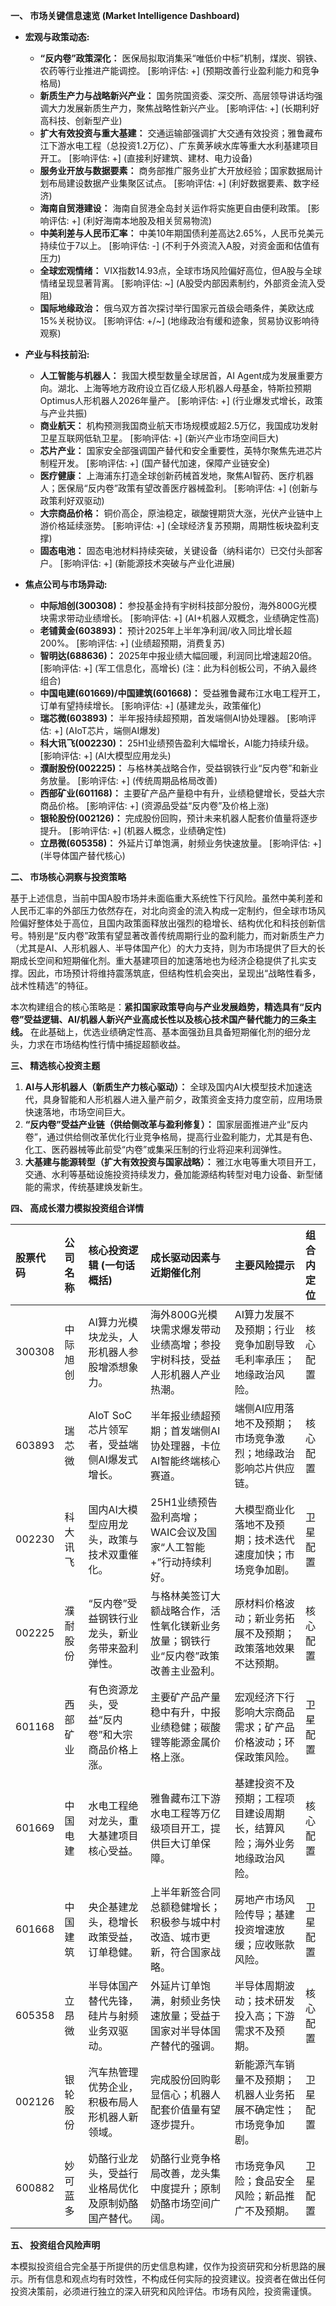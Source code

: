 **一、 市场关键信息速览 (Market Intelligence Dashboard)**

*   **宏观与政策动态:**
    *   **“反内卷”政策深化：** 医保局拟取消集采“唯低价中标”机制，煤炭、钢铁、农药等行业推进产能调控。 [影响评估: +] (预期改善行业盈利能力和竞争格局)
    *   **新质生产力与战略新兴产业：** 国务院国资委、深交所、高层领导讲话均强调大力发展新质生产力，聚焦战略性新兴产业。 [影响评估: +] (长期利好高科技、创新型产业)
    *   **扩大有效投资与重大基建：** 交通运输部强调扩大交通有效投资；雅鲁藏布江下游水电工程（总投资1.2万亿）、广东黄茅峡水库等重大水利基建项目开工。 [影响评估: +] (直接利好建筑、建材、电力设备)
    *   **服务业开放与数据要素：** 商务部推广服务业扩大开放经验；国家数据局计划布局建设数据产业集聚区试点。 [影响评估: +] (利好数据要素、数字经济)
    *   **海南自贸港建设：** 海南自贸港全岛封关运作将实施更自由便利政策。 [影响评估: +] (利好海南本地股及相关贸易物流)
    *   **中美利差与人民币汇率：** 中美10年期国债利差高达2.65%，人民币兑美元持续位于7以上。 [影响评估: -] (不利于外资流入A股，对资金面和估值有压力)
    *   **全球宏观情绪：** VIX指数14.93点，全球市场风险偏好高位，但A股与全球情绪呈现显著背离。 [影响评估: ~] (A股受内部因素制约，外部资金流入受阻)
    *   **国际地缘政治：** 俄乌双方首次探讨举行国家元首级会晤条件，美欧达成15%关税协议。 [影响评估: +/~] (地缘政治有缓和迹象，贸易协议影响待观察)

*   **产业与科技前沿:**
    *   **人工智能与机器人：** 我国大模型数量全球居首，AI Agent成为发展重要方向。湖北、上海等地方政府设立百亿级人形机器人母基金，特斯拉预期Optimus人形机器人2026年量产。 [影响评估: +] (行业爆发式增长，政策与产业共振)
    *   **商业航天：** 机构预测我国商业航天市场规模或超2.5万亿，我国成功发射卫星互联网低轨卫星。 [影响评估: +] (新兴产业市场空间巨大)
    *   **芯片产业：** 国家安全部强调国产替代和安全重要性，英特尔聚焦先进芯片制程开发。 [影响评估: +] (国产替代加速，保障产业链安全)
    *   **医疗健康：** 上海浦东打造全球创新药械首发地，聚焦AI智药、医疗机器人；医保局“反内卷”政策有望改善医疗器械盈利。 [影响评估: +] (创新与政策利好双驱动)
    *   **大宗商品价格：** 铜价高企，原油稳定，碳酸锂期货大涨，光伏产业链中上游价格延续涨势。 [影响评估: +] (全球经济复苏预期，周期性板块盈利支撑)
    *   **固态电池：** 固态电池材料持续突破，关键设备（纳科诺尔）已交付头部客户。 [影响评估: +] (新能源技术突破与产业化进展)

*   **焦点公司与市场异动:**
    *   **中际旭创(300308)：** 参投基金持有宇树科技部分股份，海外800G光模块需求带动业绩增长。 [影响评估: +] (AI+机器人双概念，业绩确定性高)
    *   **老铺黄金(603893)：** 预计2025年上半年净利润/收入同比增长超200%。 [影响评估: +] (业绩超预期，消费复苏)
    *   **智明达(688636)：** 2025年中报业绩大幅回暖，利润同比增速超20倍。 [影响评估: +] (军工信息化，高增长) (注：此为科创板公司，不纳入最终组合)
    *   **中国电建(601669)/中国建筑(601668)：** 受益雅鲁藏布江水电工程开工，订单有望持续增长。 [影响评估: +] (基建龙头，政策催化)
    *   **瑞芯微(603893)：** 半年报持续超预期，首发端侧AI协处理器。 [影响评估: +] (AIoT芯片，端侧AI爆发)
    *   **科大讯飞(002230)：** 25H1业绩预告盈利大幅增长，AI能力持续升级。 [影响评估: +] (AI大模型应用龙头)
    *   **濮耐股份(002225)：** 与格林美战略合作，受益钢铁行业“反内卷”和新业务放量。 [影响评估: +] (传统周期品格局改善)
    *   **西部矿业(601168)：** 主要矿产品产量稳中有升，业绩稳健增长，受益大宗商品价格。 [影响评估: +] (资源品受益“反内卷”及价格上涨)
    *   **银轮股份(002126)：** 完成股份回购，预计未来机器人配套价值量将逐步提升。 [影响评估: +] (机器人概念，业绩确定性)
    *   **立昂微(605358)：** 外延片订单饱满，射频业务快速放量。 [影响评估: +] (半导体国产替代核心)

**二、 市场核心洞察与投资策略**

基于上述信息，当前中国A股市场并未面临重大系统性下行风险。虽然中美利差和人民币汇率的外部压力依然存在，对北向资金的流入构成一定制约，但全球市场风险偏好整体处于高位，且国内政策面释放出强烈的稳增长、结构优化和科技创新信号。特别是“反内卷”政策有望显著改善传统周期行业的盈利能力，而对新质生产力（尤其是AI、人形机器人、半导体国产化）的大力支持，则为市场提供了巨大的长期成长空间和短期催化剂。重大基建项目的加速落地也为经济企稳提供了扎实支撑。因此，市场预计将维持震荡筑底，但结构性机会突出，呈现出“战略性看多，战术性精选”的特征。

本次构建组合的核心策略是：**紧扣国家政策导向与产业发展趋势，精选具有“反内卷”受益逻辑、AI/机器人新兴产业高成长性以及核心技术国产替代能力的三条主线。** 在此基础上，优选业绩确定性高、基本面强劲且具备短期催化剂的细分龙头，力求在市场结构性行情中捕捉超额收益。

**三、 精选核心投资主题**

1.  **AI与人形机器人（新质生产力核心驱动）：** 全球及国内AI大模型技术加速迭代，具身智能和人形机器人进入量产前夕，政策资金支持力度空前，应用场景快速落地，市场空间巨大。
2.  **“反内卷”受益产业链（供给侧改革与盈利修复）：** 国家层面推进产业“反内卷”，通过供给侧改革优化行业竞争格局，提高行业盈利能力，尤其是有色、化工、医药器械等此前受“内卷”或集采压制的行业将迎来利润弹性。
3.  **大基建与能源转型（扩大有效投资与国家战略）：** 雅江水电等重大项目开工，交通、水利等基础设施投资持续发力，叠加能源结构转型对电力设备、新型储能的需求，传统基建焕发新生。

**四、 高成长潜力模拟投资组合详情**

| 股票代码 | 公司名称 | 核心投资逻辑 (一句话概括) | 成长驱动因素与近期催化剂 | 主要风险提示 | 组合内定位 |
| :--- | :--- | :--- | :--- | :--- | :--- |
| 300308 | 中际旭创 | AI算力光模块龙头，人形机器人参股增添想象力。 | 海外800G光模块需求爆发带动业绩高增；参投宇树科技，受益人形机器人产业热潮。 | AI算力发展不及预期；行业竞争加剧导致毛利率承压；地缘政治风险。 | 核心配置 |
| 603893 | 瑞芯微 | AIoT SoC芯片领军者，受益端侧AI爆发式增长。 | 半年报业绩超预期；首发端侧AI协处理器，卡位AI智能终端核心赛道。 | 端侧AI应用落地不及预期；市场竞争激烈；地缘政治影响芯片供应链。 | 核心配置 |
| 002230 | 科大讯飞 | 国内AI大模型应用龙头，政策与技术双重催化。 | 25H1业绩预告盈利高增；WAIC会议及国家“人工智能+”行动持续利好。 | 大模型商业化落地不及预期；技术迭代速度加快；市场竞争加剧。 | 卫星配置 |
| 002225 | 濮耐股份 | “反内卷”受益钢铁行业龙头，新业务带来盈利弹性。 | 与格林美签订大额战略合作，活性氧化镁新业务放量；钢铁行业“反内卷”政策改善主业盈利。 | 原材料价格波动；新业务拓展不及预期；政策落地效果不达预期。 | 核心配置 |
| 601168 | 西部矿业 | 有色资源龙头，受益“反内卷”和大宗商品价格上涨。 | 主要矿产品产量稳中有升，中报业绩稳健；碳酸锂等能源金属价格上涨。 | 宏观经济下行影响大宗商品需求；矿产品价格波动；环保政策风险。 | 卫星配置 |
| 601669 | 中国电建 | 水电工程绝对龙头，重大基建项目核心受益。 | 雅鲁藏布江下游水电工程等万亿级项目开工，提供巨大订单保障。 | 基建投资不及预期；工程项目建设周期长，结算风险；海外业务地缘政治风险。 | 核心配置 |
| 601668 | 中国建筑 | 央企基建龙头，稳增长政策受益，订单稳健。 | 上半年新签合同总额稳健增长；积极参与城中村改造、城市更新，符合国家战略。 | 房地产市场风险传导；基建投资增速放缓；应收账款风险。 | 卫星配置 |
| 605358 | 立昂微 | 半导体国产替代先锋，硅片与射频业务双驱动。 | 外延片订单饱满，射频业务快速放量；受益于国家对半导体国产替代的强调。 | 半导体周期波动；技术研发投入高；下游需求不及预期。 | 核心配置 |
| 002126 | 银轮股份 | 汽车热管理优势企业，积极布局人形机器人新领域。 | 完成股份回购彰显信心；机器人配套价值量有望逐步提升。 | 新能源汽车销量不及预期；机器人业务拓展不确定性；市场竞争加剧。 | 卫星配置 |
| 600882 | 妙可蓝多 | 奶酪行业龙头，受益行业格局优化及原制奶酪国产替代。 | 奶酪行业竞争格局改善，龙头集中度提升；原制奶酪市场空间广阔。 | 市场竞争风险；食品安全风险；新品推广不及预期。 | 卫星配置 |

**五、 投资组合风险声明**

本模拟投资组合完全基于所提供的历史信息构建，仅作为投资研究和分析思路的展示。所有信息和观点均有时效性，不构成任何实际的投资建议。投资者在做出任何投资决策前，必须进行独立的深入研究和风险评估。市场有风险，投资需谨慎。